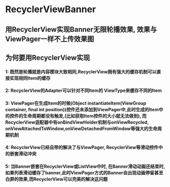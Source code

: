 # RecyclerViewBanner
## 用RecyclerView实现Banner无限轮播效果, 效果与ViewPager一样不上传效果图

## 为何要用RecyclerView实现
#### 1: 既然是轮播就是内容模块大致相同,RecyclerView拥有强大的缓存机制可以直接实现相同Item的缓存
#### 2: RecyclerView的Adapter可以针对不同Item的  ViewType来缓存不同的Item
#### 3: ViewPager在生成Item的时候(Object instantiateItem(ViewGroup container, final int position))控件还未添加到ViewPager中,此时生成的Item中的控件的生命周期都没有触发,(比如获取Item控件的大小就无法做到), 而RecyclerView适配器中有onBindViewHolder机制与onViewRecycled, onViewAttachedToWindow,onViewDetachedFromWindow等强大的生命周期机制
#### 4: RecyclerView已经自带的解决了与ViewPager, RecyclerView等滑动控件中的嵌套滑动冲突
#### 5: 当Banner嵌套在RecyclerView或ListView中时, 在Banner滑动动画还结束时,如果列表滑动缓存了banner,此时ViewPager方式的Banner会出现动画停留甚至白屏的效果,而RecyclerView可以完美的解决这问题





